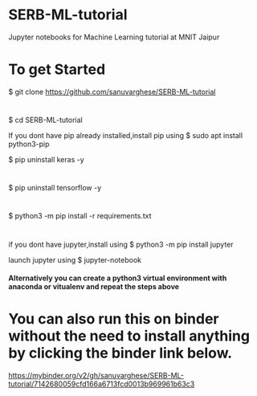 # SERB-ML-tutorial
Jupyter notebooks for Machine Learning tutorial at MNIT Jaipur
# To get Started
$ git clone https://github.com/sanuvarghese/SERB-ML-tutorial
# 
$ cd SERB-ML-tutorial

If you dont have pip already installed,install pip using 
$ sudo apt install python3-pip

$ pip uninstall keras -y 
#
$ pip uninstall tensorflow -y
#
$ python3 -m pip install -r requirements.txt
#
if you dont have jupyter,install using $ python3 -m pip install jupyter 

launch jupyter using $ jupyter-notebook

#### Alternatively you can create a python3 virtual environment with anaconda or vitualenv and repeat the steps above 



# You can also run this on binder without the need to install anything by clicking the binder link below.
https://mybinder.org/v2/gh/sanuvarghese/SERB-ML-tutorial/7142680059cfd166a6713fcd0013b969961b63c3

